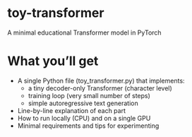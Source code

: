 # toy-transformer
A minimal educational Transformer model in PyTorch

# What you’ll get

- A single Python file (toy_transformer.py) that implements:
  - a tiny decoder-only Transformer (character level)
  - training loop (very small number of steps)
  - simple autoregressive text generation
- Line-by-line explanation of each part
- How to run locally (CPU) and on a single GPU
- Minimal requirements and tips for experimenting
